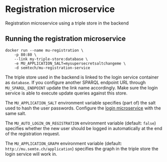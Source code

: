 # Registration microservice
Registration microservice using a triple store in the backend

## Running the registration microservice
    docker run --name mu-registration \
        -p 80:80 \
        --link my-triple-store:database \
        -e MU_APPLICATION_SALT=mysupersecretsaltchangeme \
        -d semtech/mu-registration-service
        
The triple store used in the backend is linked to the login service container as `database`. If you configure another SPARQL endpoint URL through `MU_SPARQL_ENDPOINT` update the link name accordingly. Make sure the login service is able to execute update queries against this store.

The `MU_APPLICATION_SALT` environment variable specifies (part of) the salt used to hash the user passwords. Configure the [login microservice](https://github.com/mu-semtech/login-service) with the same salt.

The `MU_AUTO_LOGIN_ON_REGISTRATION` environment variable (default: `false`) specifies whether the new user should be logged in automatically at the end of the registration request.

The `MU_APPLICATION_GRAPH` environment variable (default: `http://mu.semte.ch/application`) specifies the graph in the triple store the login service will work in.


